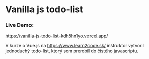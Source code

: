 # Vanilla js todo-list

### Live Demo: 

https://vanilla-js-todo-list-kdh5hn1yo.vercel.app/


V kurze o Vue.js na https://www.learn2code.sk/ inštruktor vytvoril jednoduchý todo-list, ktorý som prerobil do čistého javascriptu.
